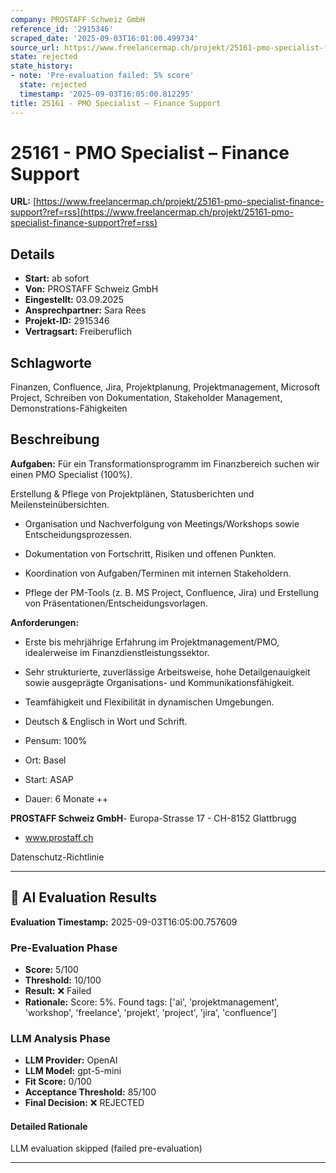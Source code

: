 ```yaml
---
company: PROSTAFF Schweiz GmbH
reference_id: '2915346'
scraped_date: '2025-09-03T16:01:00.499734'
source_url: https://www.freelancermap.ch/projekt/25161-pmo-specialist-finance-support?ref=rss
state: rejected
state_history:
- note: 'Pre-evaluation failed: 5% score'
  state: rejected
  timestamp: '2025-09-03T16:05:00.812295'
title: 25161 - PMO Specialist – Finance Support
---
```



# 25161 - PMO Specialist – Finance Support
**URL:** [https://www.freelancermap.ch/projekt/25161-pmo-specialist-finance-support?ref=rss](https://www.freelancermap.ch/projekt/25161-pmo-specialist-finance-support?ref=rss)
## Details
- **Start:** ab sofort
- **Von:** PROSTAFF Schweiz GmbH
- **Eingestellt:** 03.09.2025
- **Ansprechpartner:** Sara Rees
- **Projekt-ID:** 2915346
- **Vertragsart:** Freiberuflich

## Schlagworte
Finanzen, Confluence, Jira, Projektplanung, Projektmanagement, Microsoft Project, Schreiben von Dokumentation, Stakeholder Management, Demonstrations-Fähigkeiten

## Beschreibung
**Aufgaben:**
Für ein Transformationsprogramm im Finanzbereich suchen wir einen PMO Specialist (100%).

Erstellung & Pflege von Projektplänen, Statusberichten und Meilensteinübersichten.

- Organisation und Nachverfolgung von Meetings/Workshops sowie Entscheidungsprozessen.

- Dokumentation von Fortschritt, Risiken und offenen Punkten.

- Koordination von Aufgaben/Terminen mit internen Stakeholdern.

- Pflege der PM-Tools (z. B. MS Project, Confluence, Jira) und Erstellung von Präsentationen/Entscheidungsvorlagen.

**Anforderungen:**
- Erste bis mehrjährige Erfahrung im Projektmanagement/PMO, idealerweise im Finanzdienstleistungssektor.

- Sehr strukturierte, zuverlässige Arbeitsweise, hohe Detailgenauigkeit sowie ausgeprägte Organisations- und Kommunikationsfähigkeit.

- Teamfähigkeit und Flexibilität in dynamischen Umgebungen.

- Deutsch & Englisch in Wort und Schrift.

- Pensum: 100%
- Ort: Basel
- Start: ASAP
- Dauer: 6 Monate ++

**PROSTAFF Schweiz GmbH**- Europa-Strasse 17 - CH-8152 Glattbrugg
- www.prostaff.ch

Datenschutz-Richtlinie

---

## 🤖 AI Evaluation Results

**Evaluation Timestamp:** 2025-09-03T16:05:00.757609

### Pre-Evaluation Phase
- **Score:** 5/100
- **Threshold:** 10/100
- **Result:** ❌ Failed
- **Rationale:** Score: 5%. Found tags: ['ai', 'projektmanagement', 'workshop', 'freelance', 'projekt', 'project', 'jira', 'confluence']

### LLM Analysis Phase
- **LLM Provider:** OpenAI
- **LLM Model:** gpt-5-mini
- **Fit Score:** 0/100
- **Acceptance Threshold:** 85/100
- **Final Decision:** ❌ REJECTED

#### Detailed Rationale
LLM evaluation skipped (failed pre-evaluation)

---
